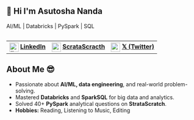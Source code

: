 ## 👋 Hi I'm Asutosha Nanda

AI/ML | Databricks | PySpark | SQL  

<table align="left">
  <tr >
    
  <th>
   <img align="center" width="24" height="24" src="https://img.icons8.com/fluency/48/linkedin.png" alt="linkedin"/>   
  <a href="" />   LinkedIn
    </th> 
        
  <th>
       <img align="center" width="24" height="24" src="https://yt3.googleusercontent.com/aoFggIkCFvmfOpoieLbVXa9FqZNLWuoyBBmfCcdFdRGNwnGW4IH3MhxsWLno_LvpyTeeuV9745E=s900-c-k-c0x00ffffff-no-rj"/>
        <a href="https://platform.stratascratch.com/user/itsasutosha">ScrataScracth</a>
    </th>
     <th>
       <img width="24" height="24" align="center" src="https://netolink.com/wp-content/uploads/2024/12/X.png"/>
      <a href="https://x.com/its_asutosha" />   𝕏 (Twitter)
    </th> 
  </tr>
</table>
</section>
</header>  
<section>  
<br>
<br>

---
## About Me 😎

- Passionate about **AI/ML, data engineering**, and real-world problem-solving.
- Mastered **Databricks** and **SparkSQL** for big data and analytics.
- Solved 40+ **PySpark** analytical questions on **StrataScratch**.
- **Hobbies:** Reading, Listening to Music, Editing     
